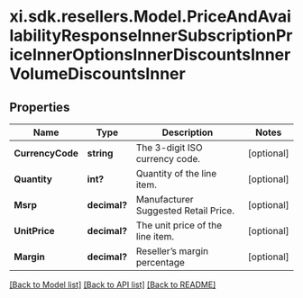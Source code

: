 # xi.sdk.resellers.Model.PriceAndAvailabilityResponseInnerSubscriptionPriceInnerOptionsInnerDiscountsInnerVolumeDiscountsInner

## Properties

Name | Type | Description | Notes
------------ | ------------- | ------------- | -------------
**CurrencyCode** | **string** | The 3-digit ISO currency code. | [optional] 
**Quantity** | **int?** | Quantity of the line item. | [optional] 
**Msrp** | **decimal?** | Manufacturer Suggested Retail Price. | [optional] 
**UnitPrice** | **decimal?** | The unit price of the line item. | [optional] 
**Margin** | **decimal?** | Reseller’s margin percentage | [optional] 

[[Back to Model list]](../README.md#documentation-for-models) [[Back to API list]](../README.md#documentation-for-api-endpoints) [[Back to README]](../README.md)

